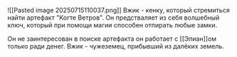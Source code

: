 ![[Pasted image 20250715110037.png]]
Вжик - кенку, который стремиться найти артефакт "Когте Ветров". Он предстваляет из себя волшебный ключ, который при помощи магии способен отпирать любые замки.  
  
Он не заинтересован в поиске артефакта он работает с [[Элиан]]ом только ради денег.
Вжик - чужеземец, прибывший из далёких земель.
